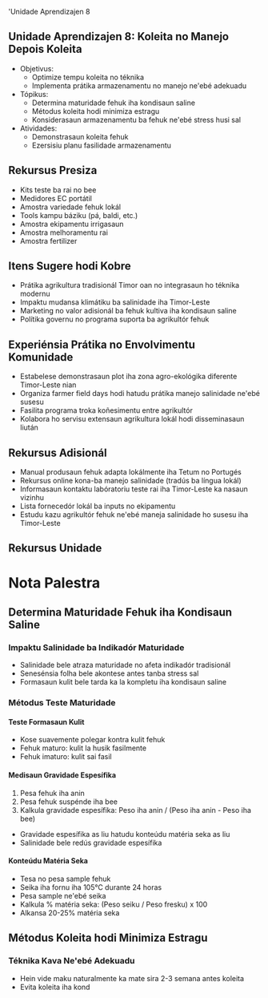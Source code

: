 'Unidade Aprendizajen 8

## Unidade Aprendizajen 8: Koleita no Manejo Depois Koleita
- Objetivus:
  * Optimize tempu koleita no téknika
  * Implementa prátika armazenamentu no manejo ne'ebé adekuadu
- Tópikus:
  * Determina maturidade fehuk iha kondisaun saline
  * Métodus koleita hodi minimiza estragu
  * Konsiderasaun armazenamentu ba fehuk ne'ebé stress husi sal
- Atividades:
  * Demonstrasaun koleita fehuk
  * Ezersisiu planu fasilidade armazenamentu

## Rekursus Presiza
- Kits teste ba rai no bee
- Medidores EC portátil
- Amostra variedade fehuk lokál
- Tools kampu báziku (pá, baldi, etc.)
- Amostra ekipamentu irrigasaun
- Amostra melhoramentu rai
- Amostra fertilizer

## Itens Sugere hodi Kobre
- Prátika agrikultura tradisionál Timor oan no integrasaun ho téknika modernu
- Impaktu mudansa klimátiku ba salinidade iha Timor-Leste
- Marketing no valor adisionál ba fehuk kultiva iha kondisaun saline
- Polítika governu no programa suporta ba agrikultór fehuk

## Experiénsia Prátika no Envolvimentu Komunidade
- Estabelese demonstrasaun plot iha zona agro-ekológika diferente Timor-Leste nian
- Organiza farmer field days hodi hatudu prátika manejo salinidade ne'ebé susesu
- Fasilita programa troka koñesimentu entre agrikultór
- Kolabora ho servisu extensaun agrikultura lokál hodi disseminasaun liután

## Rekursus Adisionál
- Manual produsaun fehuk adapta lokálmente iha Tetum no Portugés
- Rekursus online kona-ba manejo salinidade (tradús ba língua lokál)
- Informasaun kontaktu labóratoriu teste rai iha Timor-Leste ka nasaun vizinhu
- Lista fornecedór lokál ba inputs no ekipamentu
- Estudu kazu agrikultór fehuk ne'ebé maneja salinidade ho susesu iha Timor-Leste

## Rekursus Unidade

# Nota Palestra

## Determina Maturidade Fehuk iha Kondisaun Saline

### Impaktu Salinidade ba Indikadór Maturidade
- Salinidade bele atraza maturidade no afeta indikadór tradisionál
- Senesénsia folha bele akontese antes tanba stress sal
- Formasaun kulit bele tarda ka la kompletu iha kondisaun saline

### Métodus Teste Maturidade

#### Teste Formasaun Kulit
- Kose suavemente polegar kontra kulit fehuk
- Fehuk maturo: kulit la husik fasilmente
- Fehuk imaturo: kulit sai fasil

#### Medisaun Gravidade Espesífika
1. Pesa fehuk iha anin
2. Pesa fehuk suspénde iha bee
3. Kalkula gravidade espesífika: 
   Peso iha anin / (Peso iha anin - Peso iha bee)
- Gravidade espesífika as liu hatudu konteúdu matéria seka as liu
- Salinidade bele redús gravidade espesífika

#### Konteúdu Matéria Seka
- Tesa no pesa sample fehuk
- Seika iha fornu iha 105°C durante 24 horas
- Pesa sample ne'ebé seika
- Kalkula % matéria seka: (Peso seiku / Peso fresku) x 100
- Alkansa 20-25% matéria seka

## Métodus Koleita hodi Minimiza Estragu

### Téknika Kava Ne'ebé Adekuadu
- Hein vide maku naturalmente ka mate sira 2-3 semana antes koleita
- Evita koleita iha kond